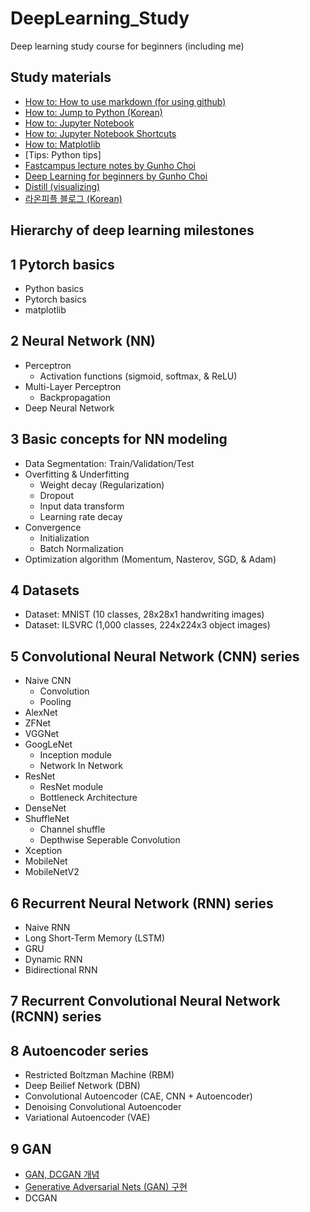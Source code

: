 # DeepLearning_Study
Deep learning study course for beginners (including me)

## Study materials
- [How to: How to use markdown (for using github)](https://guides.github.com/features/mastering-markdown/)
- [How to: Jump to Python (Korean)](https://wikidocs.net/book/1)
- [How to: Jupyter Notebook](http://jupyter-notebook.readthedocs.io/en/latest/)
- [How to: Jupyter Notebook Shortcuts](https://www.cheatography.com/weidadeyue/cheat-sheets/jupyter-notebook/)
- [How to: Matplotlib](https://matplotlib.org/api/pyplot_summary.html)
- [Tips: Python tips]
- [Fastcampus lecture notes by Gunho Choi](https://github.com/tyami/PyTorch-FastCampus)
- [Deep Learning for beginners by Gunho Choi](https://github.com/GunhoChoi/Deep-Learning-For-Beginners)
- [Distill (visualizing)](https://distill.pub)
- [라온피플 블로그 (Korean)](https://laonple.blog.me/220463627091)

## Hierarchy of deep learning milestones

## 1 Pytorch basics
- Python basics
- Pytorch basics
- matplotlib

## 2 Neural Network (NN)
- Perceptron
  + Activation functions (sigmoid, softmax, & ReLU)
- Multi-Layer Perceptron
  + Backpropagation
- Deep Neural Network

## 3 Basic concepts for NN modeling
- Data Segmentation: Train/Validation/Test
- Overfitting & Underfitting
  + Weight decay (Regularization)
  + Dropout
  + Input data transform
  + Learning rate decay
- Convergence
  + Initialization
  + Batch Normalization
- Optimization algorithm (Momentum, Nasterov, SGD, & Adam)

## 4 Datasets
- Dataset: MNIST (10 classes, 28x28x1 handwriting images)
- Dataset: ILSVRC (1,000 classes, 224x224x3 object images)

## 5 Convolutional Neural Network (CNN) series
- Naive CNN
  + Convolution
  + Pooling
- AlexNet
- ZFNet
- VGGNet
- GoogLeNet
  + Inception module
  + Network In Network
- ResNet
  + ResNet module
  + Bottleneck Architecture
- DenseNet
- ShuffleNet
  + Channel shuffle
  + Depthwise Seperable Convolution
- Xception
- MobileNet
- MobileNetV2

## 6 Recurrent Neural Network (RNN) series
- Naive RNN
- Long Short-Term Memory (LSTM)
- GRU
- Dynamic RNN
- Bidirectional RNN

## 7 Recurrent Convolutional Neural Network (RCNN) series

## 8 Autoencoder series
- Restricted Boltzman Machine (RBM)
- Deep Beilief Network (DBN)
- Convolutional Autoencoder (CAE, CNN + Autoencoder)
- Denoising Convolutional Autoencoder
- Variational Autoencoder (VAE)

## 9 GAN
- [GAN, DCGAN 개념](https://tyami.github.io/deep%20learning/GAN-1-theory-GAN-DCGAN/)
- [Generative Adversarial Nets (GAN) 구현](https://tyami.github.io/deep%20learning/GAN-1-theory-GAN-DCGAN/)
- DCGAN
